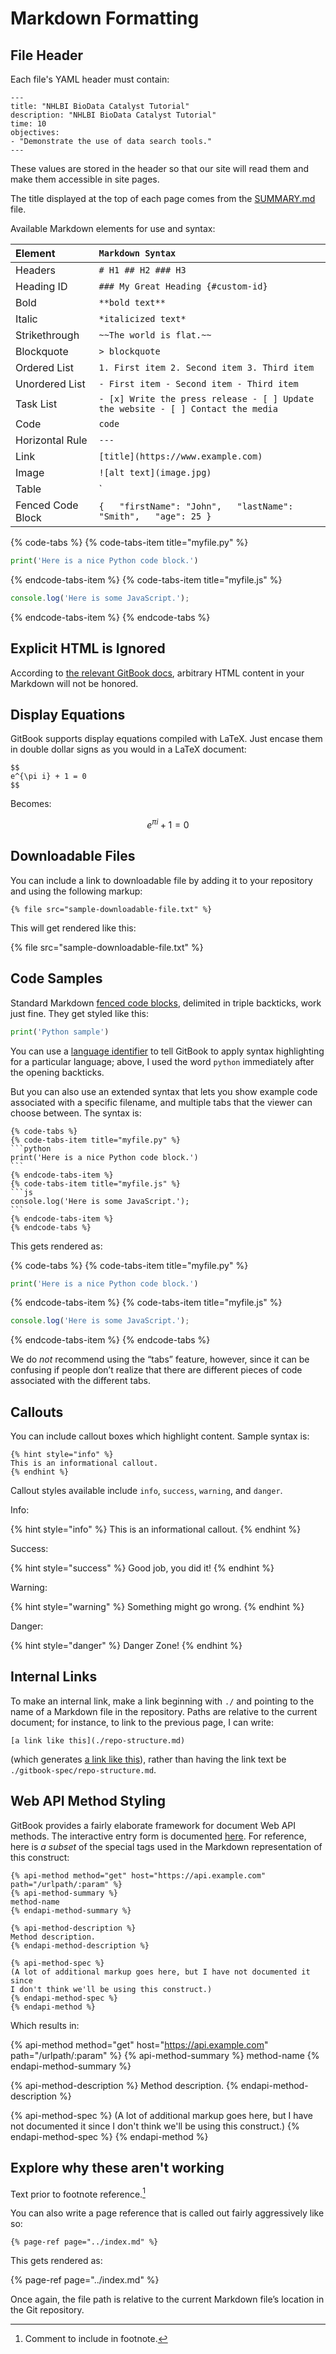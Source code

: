 # Markdown Formatting

## File Header

Each file's YAML header must contain:

```text
---
title: "NHLBI BioData Catalyst Tutorial"
description: "NHLBI BioData Catalyst Tutorial"
time: 10
objectives:
- "Demonstrate the use of data search tools."
---
```

These values are stored in the header so that our site will read them and make them accessible in site pages.

The title displayed at the top of each page comes from the
[SUMMARY.md](./SUMMARY.md) file.


Available Markdown elements for use and syntax:

| Element | `Markdown Syntax` |
| :--- | :--- |
| Headers | `# H1 ## H2 ### H3` |
| Heading ID | `### My Great Heading {#custom-id}` |
| Bold | `**bold text**` |
| Italic | `*italicized text*` |
| Strikethrough | `~~The world is flat.~~` |
| Blockquote | `> blockquote` |
| Ordered List | `1. First item 2. Second item 3. Third item`  |
| Unordered List | `- First item - Second item - Third item`  |
| Task List | `- [x] Write the press release - [ ] Update the website - [ ] Contact the media` |
| Code | ``code`` |
| Horizontal Rule | `---` |
| Link | `[title](https://www.example.com)` |
| Image | `![alt text](image.jpg)` |
| Table | ` | Syntax | Description | | ----------- | ----------- | | Header | Title | | Paragraph | Text | ` |
| Fenced Code Block | ``````` {   "firstName": "John",   "lastName": "Smith",   "age": 25 } ``````` |


{% code-tabs %}
{% code-tabs-item title="myfile.py" %}
```python
print('Here is a nice Python code block.')
```
{% endcode-tabs-item %}
{% code-tabs-item title="myfile.js" %}
```js
console.log('Here is some JavaScript.');
```
{% endcode-tabs-item %}
{% endcode-tabs %}


## Explicit HTML is Ignored

According to
[the relevant GitBook docs](https://docs.gitbook.com/integrations/github/limitations#html),
arbitrary HTML content in your Markdown will not be honored.

## Display Equations

GitBook supports display equations compiled with LaTeX. Just encase them in
double dollar signs as you would in a LaTeX document:

```
$$
e^{\pi i} + 1 = 0
$$
```

Becomes:

$$
e^{\pi i} + 1 = 0
$$

## Downloadable Files

You can include a link to downloadable file by adding it to your repository
and using the following markup:

```
{% file src="sample-downloadable-file.txt" %}
```

This will get rendered like this:

{% file src="sample-downloadable-file.txt" %}

## Code Samples

Standard Markdown
[fenced code blocks](https://help.github.com/en/articles/creating-and-highlighting-code-blocks),
delimited in triple backticks, work just fine. They get styled like this:

```python
print('Python sample')
```

You can use a
[language identifier](https://help.github.com/en/articles/creating-and-highlighting-code-blocks#syntax-highlighting)
to tell GitBook to apply syntax highlighting for a particular language; above,
I used the word `python` immediately after the opening backticks.

But you can also use an extended syntax that lets you show example code
associated with a specific filename, and multiple tabs that the viewer can
choose between. The syntax is:

    {% code-tabs %}
    {% code-tabs-item title="myfile.py" %}
    ```python
    print('Here is a nice Python code block.')
    ```
    {% endcode-tabs-item %}
    {% code-tabs-item title="myfile.js" %}
    ```js
    console.log('Here is some JavaScript.');
    ```
    {% endcode-tabs-item %}
    {% endcode-tabs %}

This gets rendered as:

{% code-tabs %}
{% code-tabs-item title="myfile.py" %}
```python
print('Here is a nice Python code block.')
```
{% endcode-tabs-item %}
{% code-tabs-item title="myfile.js" %}
```js
console.log('Here is some JavaScript.');
```
{% endcode-tabs-item %}
{% endcode-tabs %}

We do *not* recommend using the “tabs” feature, however, since it can be
confusing if people don’t realize that there are different pieces of code
associated with the different tabs.

## Callouts

You can include callout boxes which highlight content. Sample syntax is:

```
{% hint style="info" %}
This is an informational callout.
{% endhint %}
```

Callout styles available include `info`, `success`, `warning`, and `danger`. 

Info:

{% hint style="info" %}
This is an informational callout.
{% endhint %}

Success:

{% hint style="success" %}
Good job, you did it!
{% endhint %}

Warning:

{% hint style="warning" %}
Something might go wrong.
{% endhint %}

Danger:

{% hint style="danger" %}
Danger Zone!
{% endhint %}


## Internal Links

To make an internal link, make a link beginning with `./` and pointing to
the name of a Markdown file in the repository. Paths are relative to the
current document; for instance, to link to the previous page, I can write:

```
[a link like this](./repo-structure.md)
```

(which generates [a link like this](./repo-structure.md)), rather than having
the link text be `./gitbook-spec/repo-structure.md`.

## Web API Method Styling

GitBook provides a fairly elaborate framework for document Web API methods.
The interactive entry form is documented
[here](https://docs.gitbook.com/content-editing/rich-content#api-methods).
For reference, here is *a subset* of the special tags used in
the Markdown representation of this construct:

```
{% api-method method="get" host="https://api.example.com" path="/urlpath/:param" %}
{% api-method-summary %}
method-name
{% endapi-method-summary %}

{% api-method-description %}
Method description.
{% endapi-method-description %}

{% api-method-spec %}
(A lot of additional markup goes here, but I have not documented it since
I don't think we'll be using this construct.)
{% endapi-method-spec %}
{% endapi-method %}
```

Which results in:

{% api-method method="get" host="https://api.example.com" path="/urlpath/:param" %}
{% api-method-summary %}
method-name
{% endapi-method-summary %}

{% api-method-description %}
Method description.
{% endapi-method-description %}

{% api-method-spec %}
(A lot of additional markup goes here, but I have not documented it since
I don't think we'll be using this construct.)
{% endapi-method-spec %}
{% endapi-method %}

## Explore why these aren't working

Text prior to footnote reference.[^2]
[^2]: Comment to include in footnote.

You can also write a page reference that is called out fairly aggressively
like so:

```
{% page-ref page="../index.md" %}
```

This gets rendered as:

{% page-ref page="../index.md" %}

Once again, the file path is relative to the current Markdown file’s location
in the Git repository.
